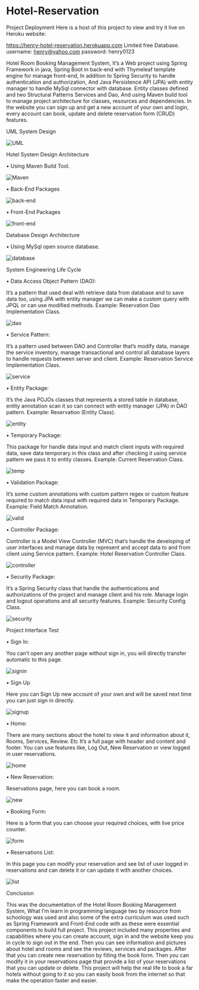 # Hotel-Reservation
Project Deployment
Here is a host of this project to view and try it live on Heroku website:

https://henry-hotel-reservation.herokuapp.com
Limited free Database.
username: henry@yahoo.com
password: henry0123

Hotel Room Booking Management System,
 It’s a Web project using Spring Framework in java, Spring Boot in back-end with Thymeleaf template engine for manage front-end, In addition to Spring Security to handle authentication and authorization, And Java Persistence API (JPA) with entity manager to handle MySql connector with database.
Entity classes defined and two Structural Patterns Services and Dao, And using Maven build tool to manage project architecture for classes, resources and dependencies.
In the website you can sign up and get a new account of your own and login, every account can book, update and delete reservation form (CRUD) features.

UML System Design

 ![UML](https://github.com/Henry-Azer/Hotel-Reservation/blob/master/src/main/resources/static/github%20images/Hotel%20Room%20Booking%20Management%20System%20UML.jpg?raw=true)
 
Hotel System Design Architecture

•	Using Maven Build Tool.

![Maven](https://github.com/Henry-Azer/Hotel-Reservation/blob/master/src/main/resources/static/github%20images/maven.png?raw=true)
 
•	Back-End Packages

![back-end](https://github.com/Henry-Azer/Hotel-Reservation/blob/master/src/main/resources/static/github%20images/back-end.png?raw=true)

•	Front-End Packages

![front-end](https://github.com/Henry-Azer/Hotel-Reservation/blob/master/src/main/resources/static/github%20images/front-end.png?raw=true)

Database Design Architecture

•	Using MySql open source database.

![database](https://github.com/Henry-Azer/Hotel-Reservation/blob/master/src/main/resources/static/github%20images/database.png?raw=true)
 
System Engineering Life Cycle

•	Data Access Object Pattern (DAO):

It’s a pattern that used deal with retrieve data from database and to save data too, using JPA with entity manager we can make a custom query with JPQL or can use modified methods.
Example: Reservation Dao Implementation Class.

![dao](https://github.com/Henry-Azer/Hotel-Reservation/blob/master/src/main/resources/static/github%20images/reservation%20dao.png?raw=true)
 
•	Service Pattern:

It’s a pattern used between DAO and Controller that’s modify data, manage the service inventory, manage transactional and control all database layers to handle requests between server and client.
Example: Reservation Service Implementation Class.

![service](https://github.com/Henry-Azer/Hotel-Reservation/blob/master/src/main/resources/static/github%20images/reservation%20service.png?raw=true)
 
•	Entity Package:

It’s the Java POJOs classes that represents a stored table in database, entity annotation scan it so can connect with entity manager (JPA) in DAO pattern.
Example: Reservation (Entity Class).

![entity](https://github.com/Henry-Azer/Hotel-Reservation/blob/master/src/main/resources/static/github%20images/reservation%20entity.png?raw=true)
 
•	Temporary Package:

This package for handle data input and match client inputs with required data, save data temporary in this class and after checking it using service pattern we pass it to entity classes.
Example: Current Reservation Class.

![temp](https://github.com/Henry-Azer/Hotel-Reservation/blob/master/src/main/resources/static/github%20images/temp%20reservation.png?raw=true)
 
•	Validation Package:

It’s some custom annotations with custom pattern regex or custom feature required to match data input with required data in Temporary Package.
Example: Field Match Annotation.

![valid](https://github.com/Henry-Azer/Hotel-Reservation/blob/master/src/main/resources/static/github%20images/field%20match%20annotation.png?raw=true)
 
•	Controller Package:

Controller is a Model View Controller (MVC) that’s handle the developing of user interfaces and manage data by represent and accept data to and from client using Service pattern.
Example: Hotel Reservation Controller Class.

![controller](https://github.com/Henry-Azer/Hotel-Reservation/blob/master/src/main/resources/static/github%20images/controller.png?raw=true)
 
•	Security Package:

It’s a Spring Security class that handle the authentications and authorizations of the project and manage client and his role.
Manage login and logout operations and all security features.
Example: Security Config Class.

![security](https://github.com/Henry-Azer/Hotel-Reservation/blob/master/src/main/resources/static/github%20images/security%20config.png?raw=true)
 
Project Interface Test

•	Sign In:

You can’t open any another page without sign in, you will directly transfer automatic to this page.

![signin](https://github.com/Henry-Azer/Hotel-Reservation/blob/master/src/main/resources/static/github%20images/sign%20in.png?raw=true)
 
•	Sign Up

Here you can Sign Up new account of your own and will be saved next time you can just sign in directly.

![signup](https://github.com/Henry-Azer/Hotel-Reservation/blob/master/src/main/resources/static/github%20images/sign%20up.png?raw=true)
 
•	Home:

There are many sections about the hotel to view it and information about it, Rooms, Services, Review. Etc
It’s a full page with header and content and footer.
You can use features like, Log Out, New Reservation or view logged in user reservations. 

![home](https://github.com/Henry-Azer/Hotel-Reservation/blob/master/src/main/resources/static/github%20images/home.png?raw=true)
 
•	New Reservation:

Reservations page, here you can book a room.

![new](https://github.com/Henry-Azer/Hotel-Reservation/blob/master/src/main/resources/static/github%20images/new%20reservation.png?raw=true)
 
•	Booking Form: 

Here is a form that you can choose your required choices, with live price counter.

![form](https://github.com/Henry-Azer/Hotel-Reservation/blob/master/src/main/resources/static/github%20images/booking%20form.png?raw=true)
 
•	Reservations List:

In this page you can modify your reservation and see list of user logged in reservations and can delete it or can update it with another choices.

![list](https://github.com/Henry-Azer/Hotel-Reservation/blob/master/src/main/resources/static/github%20images/reservation%20list.png?raw=true)

Conclusion

This was the documentation of the Hotel Room Booking Management System, What I’m learn in programming language two by resource from schoology was used and also some of the extra curriculum was used such as Spring Framework and Front-End code with as these were essential components to build full project.
This project included many properties and capabilities where you can create account, sign in and the website keep you in cycle to sign out in the end.
Then you can see information and pictures about hotel and rooms and see the reviews, services and packages.
After that you can create new reservation by filling the book form. Then you can modify it in your reservations page that provide a list of your reservations that you can update or delete.
This project will help the real life to book a far hotels without going to it so you can easily book from the internet so that make the operation faster and easier.
